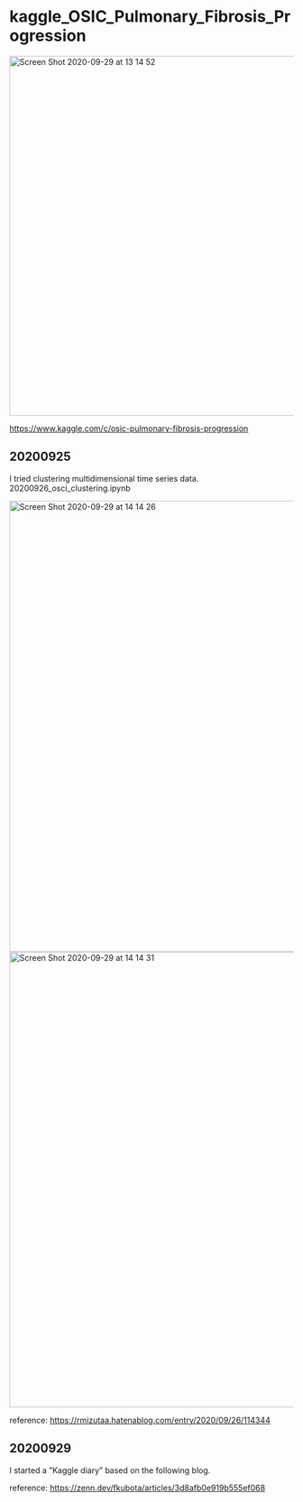 # kaggle_OSIC_Pulmonary_Fibrosis_Progression
<img width="638" alt="Screen Shot 2020-09-29 at 13 14 52" src="https://user-images.githubusercontent.com/50528980/94599581-3edc4c80-0256-11eb-962c-cc5704b3d6c8.png">

https://www.kaggle.com/c/osic-pulmonary-fibrosis-progression

## 20200925
I tried clustering multidimensional time series data.
20200926_osci_clustering.ipynb

<img width="800" alt="Screen Shot 2020-09-29 at 14 14 26" src="https://user-images.githubusercontent.com/50528980/94605143-47d11c00-025e-11eb-8669-75f2b1803013.png">

<img width="808" alt="Screen Shot 2020-09-29 at 14 14 31" src="https://user-images.githubusercontent.com/50528980/94605151-4bfd3980-025e-11eb-81a8-a29e1d812bb6.png">


reference: https://rmizutaa.hatenablog.com/entry/2020/09/26/114344
  

## 20200929
I started a ”Kaggle diary” based on the following blog.

reference: https://zenn.dev/fkubota/articles/3d8afb0e919b555ef068

